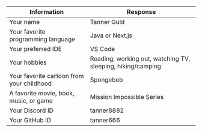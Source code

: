 | Information                               | Response                             |
|-------------------------------------------|-------------------------------------|
| Your name                                  | Tanner Guld                         |
| Your favorite programming language        | Java or Next.js                     |
| Your preferred IDE                        | VS Code                             |
| Your hobbies                              | Reading, working out, watching TV, sleeping, hiking/camping |
| Your favorite cartoon from your childhood | Spongebob                           |
| A favorite movie, book, music, or game    | Mission Impossible Series           |
| Your Discord ID                            | tanner8882                          |
| Your GitHub ID                             | tanner666                           |
